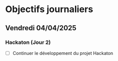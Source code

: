 # Objectifs journaliers

## Vendredi 04/04/2025

### Hackaton (Jour 2)

- [ ] Continuer le développement du projet Hackaton